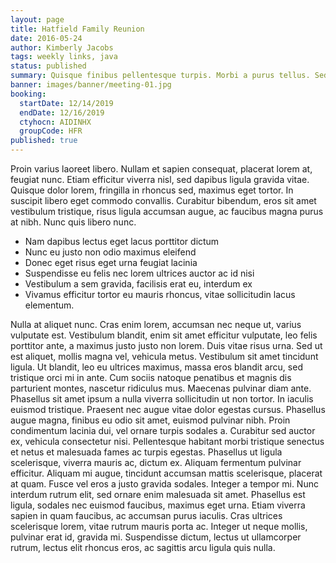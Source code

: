 ```yaml
---
layout: page
title: Hatfield Family Reunion
date: 2016-05-24
author: Kimberly Jacobs
tags: weekly links, java
status: published
summary: Quisque finibus pellentesque turpis. Morbi a purus tellus. Sed elementum.
banner: images/banner/meeting-01.jpg
booking:
  startDate: 12/14/2019
  endDate: 12/16/2019
  ctyhocn: AIDINHX
  groupCode: HFR
published: true
---
```

Proin varius laoreet libero. Nullam et sapien consequat, placerat lorem at, feugiat nunc. Etiam efficitur viverra nisl, sed dapibus ligula gravida vitae. Quisque dolor lorem, fringilla in rhoncus sed, maximus eget tortor. In suscipit libero eget commodo convallis. Curabitur bibendum, eros sit amet vestibulum tristique, risus ligula accumsan augue, ac faucibus magna purus at nibh. Nunc quis libero nunc.

* Nam dapibus lectus eget lacus porttitor dictum
* Nunc eu justo non odio maximus eleifend
* Donec eget risus eget urna feugiat lacinia
* Suspendisse eu felis nec lorem ultrices auctor ac id nisi
* Vestibulum a sem gravida, facilisis erat eu, interdum ex
* Vivamus efficitur tortor eu mauris rhoncus, vitae sollicitudin lacus elementum.

Nulla at aliquet nunc. Cras enim lorem, accumsan nec neque ut, varius vulputate est. Vestibulum blandit, enim sit amet efficitur vulputate, leo felis porttitor ante, a maximus justo justo non lorem. Duis vitae risus urna. Sed ut est aliquet, mollis magna vel, vehicula metus. Vestibulum sit amet tincidunt ligula. Ut blandit, leo eu ultrices maximus, massa eros blandit arcu, sed tristique orci mi in ante. Cum sociis natoque penatibus et magnis dis parturient montes, nascetur ridiculus mus. Maecenas pulvinar diam ante. Phasellus sit amet ipsum a nulla viverra sollicitudin ut non tortor. In iaculis euismod tristique.
Praesent nec augue vitae dolor egestas cursus. Phasellus augue magna, finibus eu odio sit amet, euismod pulvinar nibh. Proin condimentum lacinia dui, vel ornare turpis sodales a. Curabitur sed auctor ex, vehicula consectetur nisi. Pellentesque habitant morbi tristique senectus et netus et malesuada fames ac turpis egestas. Phasellus ut ligula scelerisque, viverra mauris ac, dictum ex. Aliquam fermentum pulvinar efficitur. Aliquam mi augue, tincidunt accumsan mattis scelerisque, placerat at quam. Fusce vel eros a justo gravida sodales. Integer a tempor mi. Nunc interdum rutrum elit, sed ornare enim malesuada sit amet. Phasellus est ligula, sodales nec euismod faucibus, maximus eget urna. Etiam viverra sapien in quam faucibus, ac accumsan purus iaculis. Cras ultrices scelerisque lorem, vitae rutrum mauris porta ac. Integer ut neque mollis, pulvinar erat id, gravida mi. Suspendisse dictum, lectus ut ullamcorper rutrum, lectus elit rhoncus eros, ac sagittis arcu ligula quis nulla.
